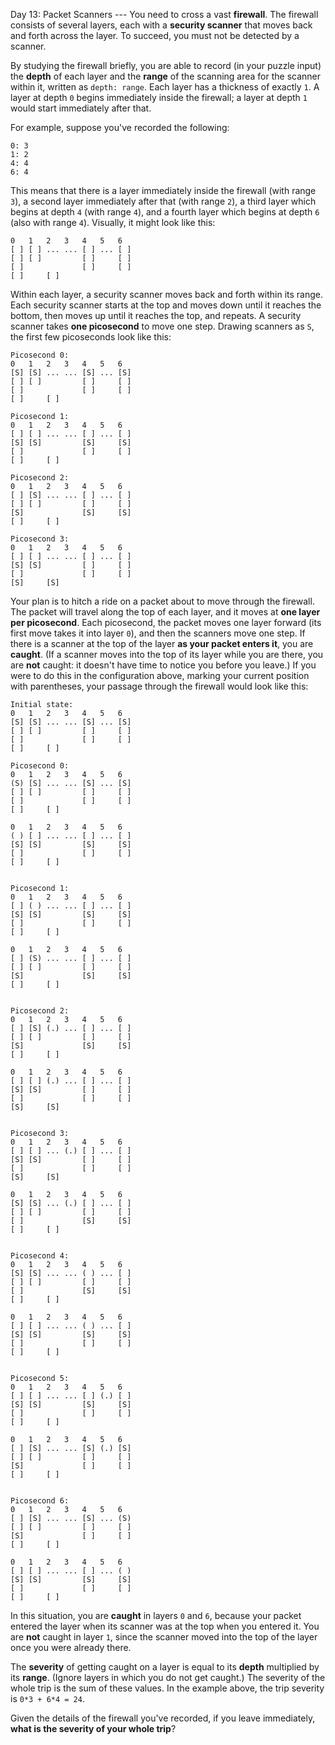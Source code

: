 Day 13: Packet Scanners ---
You need to cross a vast **firewall**. The firewall consists of several layers, each with a **security scanner** that 
moves back and forth across the layer. To succeed, you must not be detected by a scanner.

By studying the firewall briefly, you are able to record (in your puzzle input) the **depth** of each layer and the 
**range** of the scanning area for the scanner within it, written as `depth: range`. Each layer has a thickness of 
exactly `1`. A layer at depth `0` begins immediately inside the firewall; a layer at depth `1` would start immediately 
after that.

For example, suppose you've recorded the following:
```
0: 3
1: 2
4: 4
6: 4
```
This means that there is a layer immediately inside the firewall (with range `3`), a second layer immediately after 
that (with range `2`), a third layer which begins at depth `4` (with range `4`), and a fourth layer which begins at 
depth `6` (also with range `4`). Visually, it might look like this:
```
0   1   2   3   4   5   6
[ ] [ ] ... ... [ ] ... [ ]
[ ] [ ]         [ ]     [ ]
[ ]             [ ]     [ ]
[ ]     [ ]
```
Within each layer, a security scanner moves back and forth within its range. Each security scanner starts at the top 
and moves down until it reaches the bottom, then moves up until it reaches the top, and repeats. A security scanner 
takes **one picosecond** to move one step. Drawing scanners as `S`, the first few picoseconds look like this:
```
Picosecond 0:
0   1   2   3   4   5   6
[S] [S] ... ... [S] ... [S]
[ ] [ ]         [ ]     [ ]
[ ]             [ ]     [ ]
[ ]     [ ]

Picosecond 1:
0   1   2   3   4   5   6
[ ] [ ] ... ... [ ] ... [ ]
[S] [S]         [S]     [S]
[ ]             [ ]     [ ]
[ ]     [ ]

Picosecond 2:
0   1   2   3   4   5   6
[ ] [S] ... ... [ ] ... [ ]
[ ] [ ]         [ ]     [ ]
[S]             [S]     [S]
[ ]     [ ]

Picosecond 3:
0   1   2   3   4   5   6
[ ] [ ] ... ... [ ] ... [ ]
[S] [S]         [ ]     [ ]
[ ]             [ ]     [ ]
[S]     [S]
```
Your plan is to hitch a ride on a packet about to move through the firewall. The packet will travel along the top of 
each layer, and it moves at **one layer per picosecond**. Each picosecond, the packet moves one layer forward (its 
first move takes it into layer `0`), and then the scanners move one step. If there is a scanner at the top of the layer 
**as your packet enters it**, you are **caught**. (If a scanner moves into the top of its layer while you are there, 
you are **not** caught: it doesn't have time to notice you before you leave.) If you were to do this in the 
configuration above, marking your current position with parentheses, your passage through the firewall would look like 
this:
```
Initial state:
0   1   2   3   4   5   6
[S] [S] ... ... [S] ... [S]
[ ] [ ]         [ ]     [ ]
[ ]             [ ]     [ ]
[ ]     [ ]

Picosecond 0:
0   1   2   3   4   5   6
(S) [S] ... ... [S] ... [S]
[ ] [ ]         [ ]     [ ]
[ ]             [ ]     [ ]
[ ]     [ ]

0   1   2   3   4   5   6
( ) [ ] ... ... [ ] ... [ ]
[S] [S]         [S]     [S]
[ ]             [ ]     [ ]
[ ]     [ ]


Picosecond 1:
0   1   2   3   4   5   6
[ ] ( ) ... ... [ ] ... [ ]
[S] [S]         [S]     [S]
[ ]             [ ]     [ ]
[ ]     [ ]

0   1   2   3   4   5   6
[ ] (S) ... ... [ ] ... [ ]
[ ] [ ]         [ ]     [ ]
[S]             [S]     [S]
[ ]     [ ]


Picosecond 2:
0   1   2   3   4   5   6
[ ] [S] (.) ... [ ] ... [ ]
[ ] [ ]         [ ]     [ ]
[S]             [S]     [S]
[ ]     [ ]

0   1   2   3   4   5   6
[ ] [ ] (.) ... [ ] ... [ ]
[S] [S]         [ ]     [ ]
[ ]             [ ]     [ ]
[S]     [S]


Picosecond 3:
0   1   2   3   4   5   6
[ ] [ ] ... (.) [ ] ... [ ]
[S] [S]         [ ]     [ ]
[ ]             [ ]     [ ]
[S]     [S]

0   1   2   3   4   5   6
[S] [S] ... (.) [ ] ... [ ]
[ ] [ ]         [ ]     [ ]
[ ]             [S]     [S]
[ ]     [ ]


Picosecond 4:
0   1   2   3   4   5   6
[S] [S] ... ... ( ) ... [ ]
[ ] [ ]         [ ]     [ ]
[ ]             [S]     [S]
[ ]     [ ]

0   1   2   3   4   5   6
[ ] [ ] ... ... ( ) ... [ ]
[S] [S]         [S]     [S]
[ ]             [ ]     [ ]
[ ]     [ ]


Picosecond 5:
0   1   2   3   4   5   6
[ ] [ ] ... ... [ ] (.) [ ]
[S] [S]         [S]     [S]
[ ]             [ ]     [ ]
[ ]     [ ]

0   1   2   3   4   5   6
[ ] [S] ... ... [S] (.) [S]
[ ] [ ]         [ ]     [ ]
[S]             [ ]     [ ]
[ ]     [ ]


Picosecond 6:
0   1   2   3   4   5   6
[ ] [S] ... ... [S] ... (S)
[ ] [ ]         [ ]     [ ]
[S]             [ ]     [ ]
[ ]     [ ]

0   1   2   3   4   5   6
[ ] [ ] ... ... [ ] ... ( )
[S] [S]         [S]     [S]
[ ]             [ ]     [ ]
[ ]     [ ]
```
In this situation, you are **caught** in layers `0` and `6`, because your packet entered the layer when its scanner was 
at the top when you entered it. You are **not** caught in layer `1`, since the scanner moved into the top of the layer 
once you were already there.

The **severity** of getting caught on a layer is equal to its **depth** multiplied by its **range**. (Ignore layers in 
which you do not get caught.) The severity of the whole trip is the sum of these values. In the example above, the trip 
severity is `0*3 + 6*4 = 24`.

Given the details of the firewall you've recorded, if you leave immediately, **what is the severity of your whole 
trip**?
